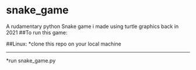 # snake_game
A rudamentary python Snake game i made using turtle graphics back in 2021
##To run this game:

##Linux:
*clone this repo on your local machine
****
*run snake_game.py 
